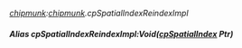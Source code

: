 _[chipmunk](../../modules/chipmunk/chipmunk-module.md):[chipmunk](../../modules/chipmunk/chipmunk-module.md).cpSpatialIndexReindexImpl_
##### Alias cpSpatialIndexReindexImpl:Void([cpSpatialIndex](../../modules/chipmunk/chipmunk-cpspatialindex.md) Ptr)
